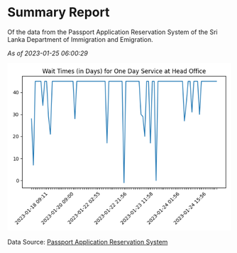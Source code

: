 # Summary Report

Of the data from the Passport Application Reservation System of the Sri Lanka Department of Immigration and Emigration.

*As of 2023-01-25 06:00:29*

![Wait Time Chart](summary.wait_time_chart.png)

Data Source: [Passport Application Reservation System](https://eservices.immigration.gov.lk:8443/appointment/pages/reservationApplication.xhtml)